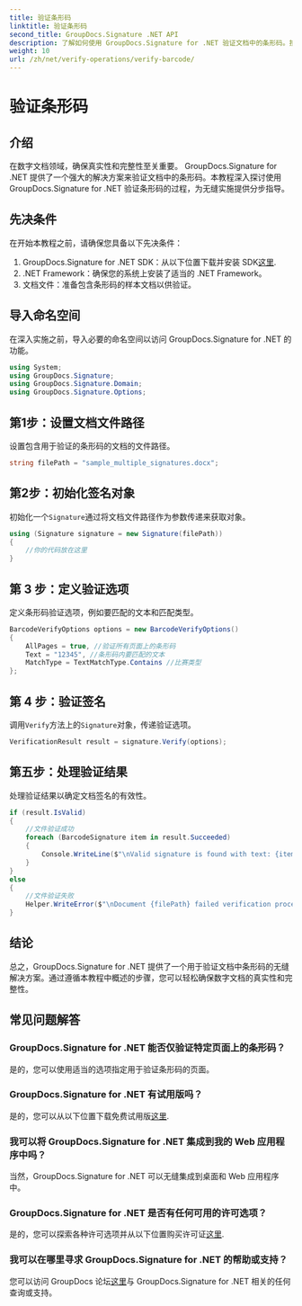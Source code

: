 ```yaml
---
title: 验证条形码
linktitle: 验证条形码
second_title: GroupDocs.Signature .NET API
description: 了解如何使用 GroupDocs.Signature for .NET 验证文档中的条形码。按照我们的分步教程进行无缝实施。
weight: 10
url: /zh/net/verify-operations/verify-barcode/
---
```


# 验证条形码

## 介绍
在数字文档领域，确保真实性和完整性至关重要。 GroupDocs.Signature for .NET 提供了一个强大的解决方案来验证文档中的条形码。本教程深入探讨使用 GroupDocs.Signature for .NET 验证条形码的过程，为无缝实施提供分步指导。
## 先决条件
在开始本教程之前，请确保您具备以下先决条件：
1.  GroupDocs.Signature for .NET SDK：从以下位置下载并安装 SDK[这里](https://releases.groupdocs.com/signature/net/).
2. .NET Framework：确保您的系统上安装了适当的 .NET Framework。
3. 文档文件：准备包含条形码的样本文档以供验证。

## 导入命名空间
在深入实施之前，导入必要的命名空间以访问 GroupDocs.Signature for .NET 的功能。
```csharp
using System;
using GroupDocs.Signature;
using GroupDocs.Signature.Domain;
using GroupDocs.Signature.Options;
```
## 第1步：设置文档文件路径
设置包含用于验证的条形码的文档的文件路径。
```csharp
string filePath = "sample_multiple_signatures.docx";
```
## 第2步：初始化签名对象
初始化一个`Signature`通过将文档文件路径作为参数传递来获取对象。
```csharp
using (Signature signature = new Signature(filePath))
{
    //你的代码放在这里
}
```
## 第 3 步：定义验证选项
定义条形码验证选项，例如要匹配的文本和匹配类型。
```csharp
BarcodeVerifyOptions options = new BarcodeVerifyOptions()
{
    AllPages = true, //验证所有页面上的条形码
    Text = "12345", //条形码内要匹配的文本
    MatchType = TextMatchType.Contains //比赛类型
};
```
## 第 4 步：验证签名
调用`Verify`方法上的`Signature`对象，传递验证选项。
```csharp
VerificationResult result = signature.Verify(options);
```
## 第五步：处理验证结果
处理验证结果以确定文档签名的有效性。
```csharp
if (result.IsValid)
{
    //文件验证成功
    foreach (BarcodeSignature item in result.Succeeded)
    {
        Console.WriteLine($"\nValid signature is found with text: {item.Text} and type: {item.EncodeType.TypeName}.");
    }
}
else
{
    //文件验证失败
    Helper.WriteError($"\nDocument {filePath} failed verification process.");
}
```

## 结论
总之，GroupDocs.Signature for .NET 提供了一个用于验证文档中条形码的无缝解决方案。通过遵循本教程中概述的步骤，您可以轻松确保数字文档的真实性和完整性。
## 常见问题解答
### GroupDocs.Signature for .NET 能否仅验证特定页面上的条形码？
是的，您可以使用适当的选项指定用于验证条形码的页面。
### GroupDocs.Signature for .NET 有试用版吗？
是的，您可以从以下位置下载免费试用版[这里](https://releases.groupdocs.com/).
### 我可以将 GroupDocs.Signature for .NET 集成到我的 Web 应用程序中吗？
当然，GroupDocs.Signature for .NET 可以无缝集成到桌面和 Web 应用程序中。
### GroupDocs.Signature for .NET 是否有任何可用的许可选项？
是的，您可以探索各种许可选项并从以下位置购买许可证[这里](https://purchase.groupdocs.com/buy).
### 我可以在哪里寻求 GroupDocs.Signature for .NET 的帮助或支持？
您可以访问 GroupDocs 论坛[这里](https://forum.groupdocs.com/c/signature/13)与 GroupDocs.Signature for .NET 相关的任何查询或支持。